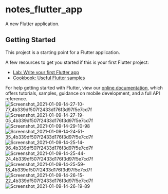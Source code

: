 # notes_flutter_app

A new Flutter application.

## Getting Started

This project is a starting point for a Flutter application.

A few resources to get you started if this is your first Flutter project:

- [Lab: Write your first Flutter app](https://flutter.dev/docs/get-started/codelab)
- [Cookbook: Useful Flutter samples](https://flutter.dev/docs/cookbook)

For help getting started with Flutter, view our
[online documentation](https://flutter.dev/docs), which offers tutorials,
samples, guidance on mobile development, and a full API reference.
![Screenshot_2021-01-09-14-27-10-77_4b339df507f2433d176f3d97f5e7cd7f](https://user-images.githubusercontent.com/68638366/104088713-a292f000-521d-11eb-95c8-3c08186f4448.jpg)
![Screenshot_2021-01-09-14-27-19-05_4b339df507f2433d176f3d97f5e7cd7f](https://user-images.githubusercontent.com/68638366/104088714-a45cb380-521d-11eb-8491-b440c5fa6b26.jpg)
![Screenshot_2021-01-09-14-29-10-98](https://user-images.githubusercontent.com/68638366/104088716-a58de080-521d-11eb-8df4-1b90177dd888.jpg)
![Screenshot_2021-01-09-14-24-51-35_4b339df507f2433d176f3d97f5e7cd7f](https://user-images.githubusercontent.com/68638366/104088718-a9b9fe00-521d-11eb-841e-6e1c82389895.jpg)
![Screenshot_2021-01-09-14-25-14-96_4b339df507f2433d176f3d97f5e7cd7f](https://user-images.githubusercontent.com/68638366/104088721-aaeb2b00-521d-11eb-9ed3-f4609b19f721.jpg)
![Screenshot_2021-01-09-14-25-44-24_4b339df507f2433d176f3d97f5e7cd7f](https://user-images.githubusercontent.com/68638366/104088722-acb4ee80-521d-11eb-92fc-c8eeeece001a.jpg)
![Screenshot_2021-01-09-14-25-59-18_4b339df507f2433d176f3d97f5e7cd7f](https://user-images.githubusercontent.com/68638366/104088723-ade61b80-521d-11eb-9296-5059f1d92737.jpg)
![Screenshot_2021-01-09-14-26-15-22_4b339df507f2433d176f3d97f5e7cd7f](https://user-images.githubusercontent.com/68638366/104088724-af174880-521d-11eb-8d65-eeaf23d2fcc2.jpg)
![Screenshot_2021-01-09-14-26-19-89](https://user-images.githubusercontent.com/68638366/104088726-b0e10c00-521d-11eb-964f-c046208c63ac.jpg)
